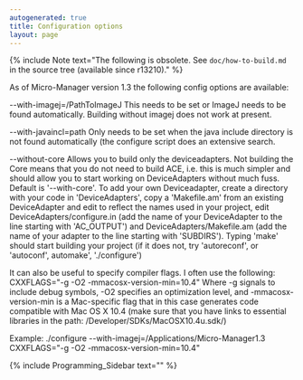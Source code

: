 ```yaml
---
autogenerated: true
title: Configuration options
layout: page
---
```


{% include Note text="The following is obsolete. See <code>doc/how-to-build.md</code> in the source tree (available since r13210)." %}

As of Micro-Manager version 1.3 the following config options are
available:

\--with-imagej=/PathToImageJ This needs to be set or ImageJ needs to be
found automatically. Building without imagej does not work at present.

\--with-javaincl=path Only needs to be set when the java include
directory is not found automatically (the configure script does an
extensive search.

\--without-core Allows you to build only the deviceadapters. Not
building the Core means that you do not need to build ACE, i.e. this is
much simpler and should allow you to start working on DeviceAdapters
without much fuss. Default is '--with-core'. To add your own
Deviceadapter, create a directory with your code in 'DeviceAdapters',
copy a 'Makefile.am' from an existing DeviceAdapter and edit to reflect
the names used in your project, edit DeviceAdapters/configure.in (add
the name of your DeviceAdapter to the line starting with 'AC\_OUTPUT')
and DeviceAdapters/Makefile.am (add the name of your adapter to the line
starting with 'SUBDIRS'). Typing 'make' should start building your
project (if it does not, try 'autoreconf', or 'autoconf', automake',
'./configure')

It can also be useful to specify compiler flags. I often use the
following: CXXFLAGS="-g -O2 -mmacosx-version-min=10.4" Where -g signals
to include debug symbols, -O2 specifies an optimization level, and
-mmacosx-version-min is a Mac-specific flag that in this case generates
code compatible with Mac OS X 10.4 (make sure that you have links to
essential libraries in the path: /Developer/SDKs/MacOSX10.4u.sdk/)

Example: ./configure --with-imagej=/Applications/Micro-Manager1.3
CXXFLAGS="-g -O2 -mmacosx-version-min=10.4"

{% include Programming_Sidebar text="" %}
